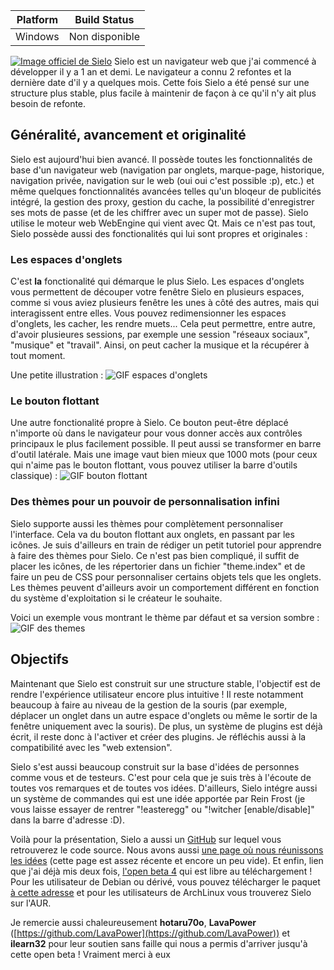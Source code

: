 
Platform | Build Status
------------ | -------------
Windows | Non disponible
[![Image officiel de Sielo](https://www.feldrise.com/Sielo/official-sielo.png)](https://www.feldrise.com/Sielo/sielo_setup_1.7.00.exe)
Sielo est un navigateur web que j'ai commencé à développer il y a 1 an et demi. Le navigateur a connu 2 refontes et la dernière date d'il y a quelques mois. Cette fois Sielo a été pensé sur une structure plus stable, plus facile à maintenir de façon à ce qu'il n'y ait plus besoin de refonte.
## Généralité, avancement et originalité
Sielo est aujourd'hui bien avancé. Il possède toutes les fonctionnalités de base d'un navigateur web (navigation par onglets, marque-page, historique, navigation privée, navigation sur le web (oui oui c'est possible :p), etc.) et même quelques fonctionnalités avancées telles qu'un bloqeur de publicités intégré, la gestion des proxy, gestion du cache, la possibilité d'enregistrer ses mots de passe (et de les chiffrer avec un super mot de passe). Sielo utilise le moteur web WebEngine qui vient avec Qt. Mais ce n'est pas tout, Sielo possède aussi des fonctionalités qui lui sont propres et originales : 
### Les espaces d'onglets
C'est **la** fonctionalité qui démarque le plus Sielo. Les espaces d'onglets vous permettent de découper votre fenêtre Sielo en plusieurs espaces, comme si vous aviez plusieurs fenêtre les unes à côté des autres, mais qui interagissent entre elles. Vous pouvez redimensionner les espaces d'onglets, les cacher, les rendre muets... Cela peut permettre, entre autre, d'avoir plusieures sessions, par exemple une session "réseaux sociaux", "musique" et "travail". Ainsi, on peut cacher la musique et la récupérer à tout moment.

Une petite illustration :
![GIF espaces d'onglets](https://www.feldrise.com/Sielo/tabs-space.gif)
### Le bouton flottant
Une autre fonctionalité propre à Sielo. Ce bouton peut-être déplacé n'importe où dans le navigateur pour vous donner accès aux contrôles principaux le plus facilement possible. Il peut aussi se transformer en barre d'outil latérale. Mais une image vaut bien mieux que 1000 mots (pour ceux qui n'aime pas le bouton flottant, vous pouvez utiliser la barre d'outils classique) :
![GIF bouton flottant](https://www.feldrise.com/Sielo/floating-button.gif)
### Des thèmes pour un pouvoir de personnalisation infini
Sielo supporte aussi les thèmes pour complètement personnaliser l'interface. Cela va du bouton flottant aux onglets, en passant par les icônes. Je suis d'ailleurs en train de rédiger un petit tutoriel pour apprendre à faire des thèmes pour Sielo. Ce n'est pas bien compliqué, il suffit de placer les icônes, de les répertorier dans un fichier "theme.index" et de faire un peu de CSS pour personnaliser certains objets tels que les onglets. Les thèmes peuvent d'ailleurs avoir un comportement différent en fonction du système d'exploitation si le créateur le souhaite.

Voici un exemple vous montrant le thème par défaut et sa version sombre :
![GIF des themes](https://www.feldrise.com/Sielo/themes.gif)
## Objectifs
Maintenant que Sielo est construit sur une structure stable, l'objectif est de rendre l'expérience utilisateur encore plus intuitive ! Il reste notamment beaucoup à faire au niveau de la gestion de la souris (par exemple, déplacer un onglet dans un autre espace d'onglets ou même le sortir de la fenêtre uniquement avec la souris). De plus, un système de plugins est déjà écrit, il reste donc à l'activer et créer des plugins. Je réfléchis aussi à la compatibilité avec les "web extension". 

Sielo s'est aussi beaucoup construit sur la base d'idées de personnes comme vous et de testeurs. C'est pour cela que je suis très à l'écoute de toutes vos remarques et de toutes vos idées. D'ailleurs, Sielo intégre aussi un système de commandes qui est une idée apportée par Rein Frost (je vous laisse essayer de rentrer "!easteregg" ou "!witcher [enable/disable]" dans la barre d'adresse :D).

Voilà pour la présentation, Sielo a aussi un [GitHub](https://github.com/Feldrise/SieloNavigateur) sur lequel vous retrouverez le code source. Nous avons aussi [une page où nous réunissons les idées](https://padlet.com/feldrise/j82miccj6zpb) (cette page est assez récente et encore un peu vide). Et enfin, lien que j'ai déjà mis deux fois, [l'open beta 4](https://www.feldrise.com/Sielo/sielo_setup_1.7.00.exe) qui est libre au téléchargement ! Pour les utilisateur de Debian ou dérivé, vous pouvez télécharger le paquet [à cette adresse](https://www.feldrise.com/Sielo/Linux/sielo-browser.deb) et pour les utilisateurs de ArchLinux vous trouverez Sielo sur l'AUR.

Je remercie aussi chaleureusement **hotaru70o**, **LavaPower** ([https://github.com/LavaPower](https://github.com/LavaPower)) et **ilearn32** pour leur soutien sans faille qui nous a permis d'arriver jusqu'à cette open beta ! Vraiment merci à eux
